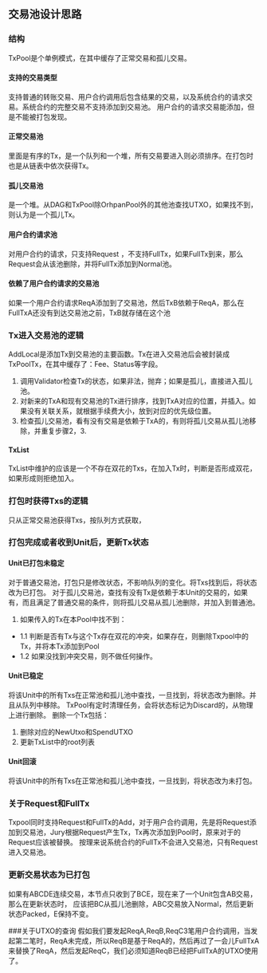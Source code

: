 ## 交易池设计思路
### 结构
TxPool是个单例模式，在其中缓存了正常交易和孤儿交易。
#### 支持的交易类型
支持普通的转账交易、用户合约调用后包含结果的交易，以及系统合约的请求交易。系统合约的完整交易不支持添加到交易池。
用户合约的请求交易能添加，但是不能被打包发现。
#### 正常交易池
里面是有序的Tx，是一个队列和一个堆，所有交易要进入则必须排序。在打包时也是从链表中依次获得Tx。
#### 孤儿交易池
是一个堆。从DAG和TxPool除OrhpanPool外的其他池查找UTXO，如果找不到，则认为是一个孤儿Tx。
#### 用户合约请求池
对用户合约的请求，只支持Request ，不支持FullTx，如果FullTx到来，那么Request会从该池删除，并将FullTx添加到Normal池。
#### 依赖了用户合约请求的交易池
如果一个用户合约请求ReqA添加到了交易池，然后TxB依赖于ReqA，那么在FullTxA还没有到达交易池之前，TxB就存储在这个池
### Tx进入交易池的逻辑
AddLocal是添加Tx到交易池的主要函数。Tx在进入交易池后会被封装成TxPoolTx，在其中缓存了：Fee、Status等字段。
1. 调用Validator检查Tx的状态，如果非法，抛弃；如果是孤儿，直接进入孤儿池。
2. 对新来的TxA和现有交易池的Tx进行排序，找到TxA对应的位置，并插入。如果没有关联关系，就根据手续费大小，放到对应的优先级位置。
3. 检查孤儿交易池，看有没有交易是依赖于TxA的，有则将孤儿交易从孤儿池移除，并重复步骤2，3.

#### TxList
TxList中维护的应该是一个不存在双花的Txs，在加入Tx时，判断是否形成双花，如果形成则拒绝加入。
### 打包时获得Txs的逻辑
只从正常交易池获得Txs，按队列方式获取，
### 打包完成或者收到Unit后，更新Tx状态
#### Unit已打包未稳定
对于普通交易池，打包只是修改状态，不影响队列的变化。将Txs找到后，将状态改为已打包。
对于孤儿交易池，查找有没有Tx是依赖于本Unit的交易的，如果有，而且满足了普通交易的条件，则将孤儿交易从孤儿池删除，并加入到普通池。
1. 如果传入的Tx在本Pool中找不到：
* 1.1 判断是否有Tx与这个Tx存在双花的冲突，如果存在，则删除Txpool中的Tx，并将本Tx添加到Pool
* 1.2 如果没找到冲突交易，则不做任何操作。
#### Unit已稳定
将该Unit中的所有Txs在正常池和孤儿池中查找，一旦找到，将状态改为删除。并且从队列中移除。
TxPool有定时清理任务，会将状态标记为Discard的，从物理上进行删除。
删除一个Tx包括：
1. 删除对应的NewUtxo和SpendUTXO
2. 更新TxList中的root列表
#### Unit回滚
将该Unit中的所有Txs在正常池和孤儿池中查找，一旦找到，将状态改为未打包。

### 关于Request和FullTx
Txpool同时支持Request和FullTx的Add，对于用户合约调用，先是将Request添加到交易池，Jury根据Request产生Tx，Tx再次添加到Pool时，原来对于的Request应该被替换。
按理来说系统合约的FullTx不会进入交易池，只有Request进入交易池。

### 更新交易状态为已打包
如果有ABCDE连续交易，本节点只收到了BCE，现在来了一个Unit包含AB交易，那么在更新状态时，
应该把BC从孤儿池删除，ABC交易放入Normal，然后更新状态Packed，E保持不变。

###关于UTXO的查询
假如我们要发起ReqA,ReqB,ReqC3笔用户合约调用，当发起第二笔时，ReqA未完成，所以ReqB是基于ReqA的，然后再过了一会儿FullTxA来替换了ReqA，然后发起ReqC，我们必须知道ReqB已经把FullTxA的UTXO使用了。